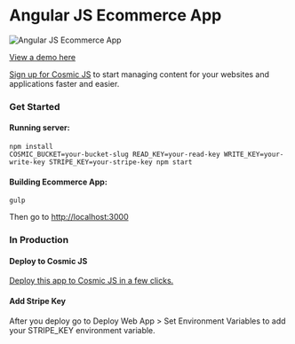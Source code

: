 # Angular JS Ecommerce App
![Angular JS Ecommerce App](https://cosmicjs.com/uploads/ca5cc070-4ae2-11e7-a6d3-9950c5658967-Screen%20Shot%202017-06-06%20at%201.05.28%20PM.png)

[View a demo here](http://ecommerce.cosmicapp.co/)

[Sign up for Cosmic JS](https://cosmicjs.com/) to start managing content for your websites and applications faster and easier.
### Get Started


#### Running server:
```
npm install
COSMIC_BUCKET=your-bucket-slug READ_KEY=your-read-key WRITE_KEY=your-write-key STRIPE_KEY=your-stripe-key npm start
```

#### Building Ecommerce App:
```
gulp
```
Then go to [http://localhost:3000](http://localhost:3000)

### In Production
#### Deploy to Cosmic JS
[Deploy this app to Cosmic JS in a few clicks.](https://cosmicjs.com/apps/ecommerce-app)

#### Add Stripe Key
After you deploy go to Deploy Web App > Set Environment Variables to add your STRIPE_KEY environment variable.
